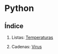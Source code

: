 # Python

## Índice

1. Listas: [Temperaturas](https://github.com/SeleneBP/Python/blob/main/Temperaturas/enunciado.md)

2. Cadenas: [Virus](https://github.com/SeleneBP/Python/blob/main/Virus/enunciado.md)

